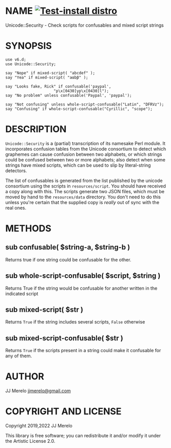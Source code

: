 NAME [![Test-install distro](https://github.com/JJ/raku-unicode-security/actions/workflows/test.yaml/badge.svg)](https://github.com/JJ/raku-unicode-security/actions/workflows/test.yaml)
====

Unicode::Security - Check scripts for confusables and mixed script strings

SYNOPSIS
========

```perl6
use v6.d;
use Unicode::Security;

say "Nope" if mixed-script( "abcdef" );
say "Yea" if mixed-script( "aαbβ" );

say "Looks fake, Rick" if confusable('paypal',
				     "p\x[0430]yp\x[0430]l");
say "No problem" unless confusable('Paypal', 'paypal');

say "Not confusing" unless whole-script-confusable("Latin", "DFRVz");
say "Confusing" if whole-script-confusable("Cyrillic", "scope");
```

DESCRIPTION
===========

`Unicode::Security` is a (partial) transcription of its namesake Perl
module. It incorporates confusion tables from the Unicode consortium
to detect which graphemes can cause confusion between two alphabets,
or which strings could be confused between two or more alphabets; also
detect when some strings have mixed scripts, which can be used to slip
by literal-string detectors.

The list of confusables is generated from the list published by the
unicode consortium using the scripts in `resources/script`. You should
have received a copy along with this. The scripts generate two JSON
files, which must be moved by hand to the `resources/data`
directory. You don't need to do this unless you're certain that the
supplied copy is *really* out of sync with the real ones.

METHODS
=======

sub confusable( $string-a, $string-b )
--------------------------------------

Returns true if one string could be confusable for the other.

sub whole-script-confusable( $script, $string )
-----------------------------------------------

Returns True if the string would be confusable for another written in the indicated script

sub mixed-script( $str )
------------------------

Returns `True` if the string includes several scripts, `False` otherwise

sub mixed-script-confusable( $str )
-----------------------------------

Returns `True` if the scripts present in a string could make it
confusable for any of them.

AUTHOR
======

JJ Merelo <jjmerelo@gmail.com>

COPYRIGHT AND LICENSE
=====================

Copyright 2019,2022 JJ Merelo

This library is free software; you can redistribute it and/or modify it under the Artistic License 2.0.

